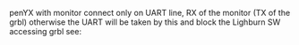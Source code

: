 penYX with monitor
connect only on UART line, RX of the monitor (TX of the grbl)
otherwise the UART will be taken by this and block the Lighburn SW accessing grbl
see: 
